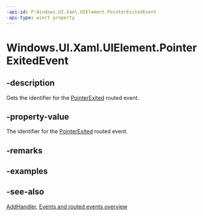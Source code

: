 ```yaml
---
-api-id: P:Windows.UI.Xaml.UIElement.PointerExitedEvent
-api-type: winrt property
---
```


<!-- Property syntax
public Windows.UI.Xaml.RoutedEvent PointerExitedEvent { get; }
-->

# Windows.UI.Xaml.UIElement.PointerExitedEvent

## -description
Gets the identifier for the [PointerExited](uielement_pointerexited.md) routed event.



## -property-value
The identifier for the [PointerExited](uielement_pointerexited.md) routed event.

## -remarks

## -examples

## -see-also
[AddHandler](uielement_addhandler_2121467075.md), [Events and routed events overview](/windows/uwp/xaml-platform/events-and-routed-events-overview)
